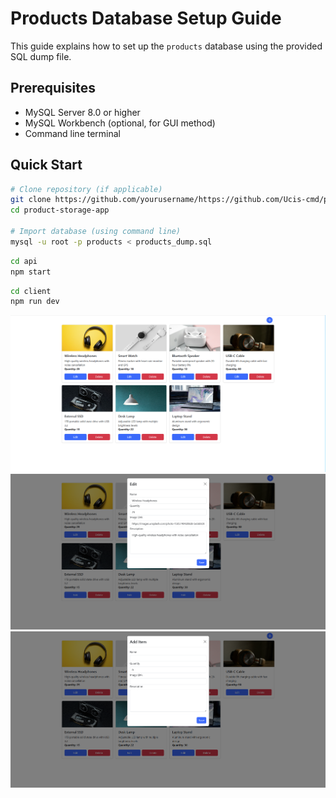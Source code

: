 # Products Database Setup Guide

This guide explains how to set up the `products` database using the provided SQL dump file.

## Prerequisites

- MySQL Server 8.0 or higher
- MySQL Workbench (optional, for GUI method)
- Command line terminal

## Quick Start

```bash
# Clone repository (if applicable)
git clone https://github.com/yourusername/https://github.com/Ucis-cmd/product-storage-app.git
cd product-storage-app

# Import database (using command line)
mysql -u root -p products < products_dump.sql
```
```bash
cd api
npm start
```
```bash
cd client
npm run dev
```
![Home page](screenshots/webpg1.png "Home page")
![Home page](screenshots/webpg2.png "Edit modal")
![Home page](screenshots/webpg3.png "Delete modal")
